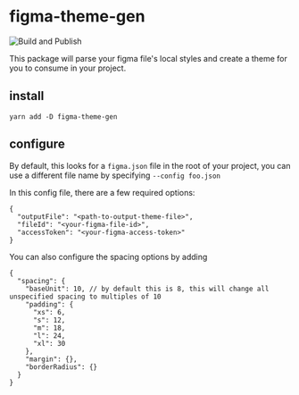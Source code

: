 # figma-theme-gen

![Build and Publish](https://github.com/davidpett/figma-theme/workflows/Build%20and%20Publish/badge.svg)

This package will parse your figma file's local styles and create a theme for you to consume in your project.

## install

```
yarn add -D figma-theme-gen
```

## configure

By default, this looks for a `figma.json` file in the root of your project, you can use a different file name by specifying `--config foo.json`

In this config file, there are a few required options:

```
{
  "outputFile": "<path-to-output-theme-file>",
  "fileId": "<your-figma-file-id>",
  "accessToken": "<your-figma-access-token>"
}
```

You can also configure the spacing options by adding

```
{
  "spacing": {
    "baseUnit": 10, // by default this is 8, this will change all unspecified spacing to multiples of 10
    "padding": {
      "xs": 6,
      "s": 12,
      "m": 18,
      "l": 24,
      "xl": 30
    },
    "margin": {},
    "borderRadius": {}
  }
}
```
